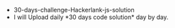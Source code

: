 <ul>
   <li> 30-days-challenge-Hackerlank-js-solution</li>
<li>  I will Upload daily *30 days code solution* day by day.</li>
</ul>

